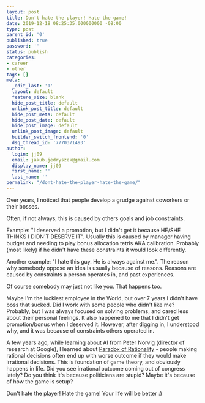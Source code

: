 ```yaml
---
layout: post
title: Don't hate the player! Hate the game!
date: 2019-12-18 08:25:35.000000000 -08:00
type: post
parent_id: '0'
published: true
password: ''
status: publish
categories:
- career
- other
tags: []
meta:
  _edit_last: '1'
  layout: default
  feature_size: blank
  hide_post_title: default
  unlink_post_title: default
  hide_post_meta: default
  hide_post_date: default
  hide_post_image: default
  unlink_post_image: default
  builder_switch_frontend: '0'
  dsq_thread_id: '7770371493'
author:
  login: jj09
  email: jakub.jedryszek@gmail.com
  display_name: jj09
  first_name: ''
  last_name: ''
permalink: "/dont-hate-the-player-hate-the-game/"
---
```

<p>Over years, I noticed that people develop a grudge against coworkers or their bosses.</p>
<p>Often, if not always, this is caused by others goals and job constraints.</p>
<p>Example: "I deserved a promotion, but I didn't get it because HE/SHE THINKS I DIDN'T DESERVE IT". Usually this is caused by manager having budget and needing to play bonus allocation tetris AKA calibration. Probably (most likely) if he didn't have these constraints it would look differently.</p>
<p>Another example: "I hate this guy. He is always against me.". The reason why somebody oppose an idea is usually because of reasons. Reasons are caused by constraints a person operates in, and past experiences.</p>
<p>Of course somebody may just not like you. That happens too.</p>
<p>Maybe I'm the luckiest employee in the World, but over 7 years I didn't have boss that sucked. Did I work with some people who didn't like me? Probably, but I was always focused on solving problems, and cared less about their personal feelings. It also happened to me that I didn't get promotion/bonus when I deserved it. However, after digging in, I understood why, and it was because of constraints others operated in.</p>
<p>A few years ago, while learning about AI from Peter Norvig (director of research at Google), I learned about <a href="https://www.investopedia.com/terms/p/paradox-rationality.asp">Paradox of Rationality</a> - people making rational decisions often end up with worse outcome if they would make irrational decisions. This is foundation of game theory, and obviously happens in life. Did you see irrational outcome coming out of congress lately? Do you think it's because politicians are stupid? Maybe it's because of how the game is setup?</p>
<p>Don't hate the player! Hate the game! Your life will be better :)</p>
